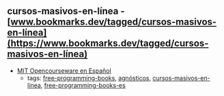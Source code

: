 cursos-masivos-en-línea - [www.bookmarks.dev/tagged/cursos-masivos-en-línea](https://www.bookmarks.dev/tagged/cursos-masivos-en-línea)
---
* [MIT Opencourseware en Español](http://mit.ocw.universia.net)
    * tags: [free-programming-books](../tags/free-programming-books.md), [agnósticos](../tags/agnósticos.md), [cursos-masivos-en-línea](../tags/cursos-masivos-en-línea.md), [free-programming-books-es](../tags/free-programming-books-es.md)
